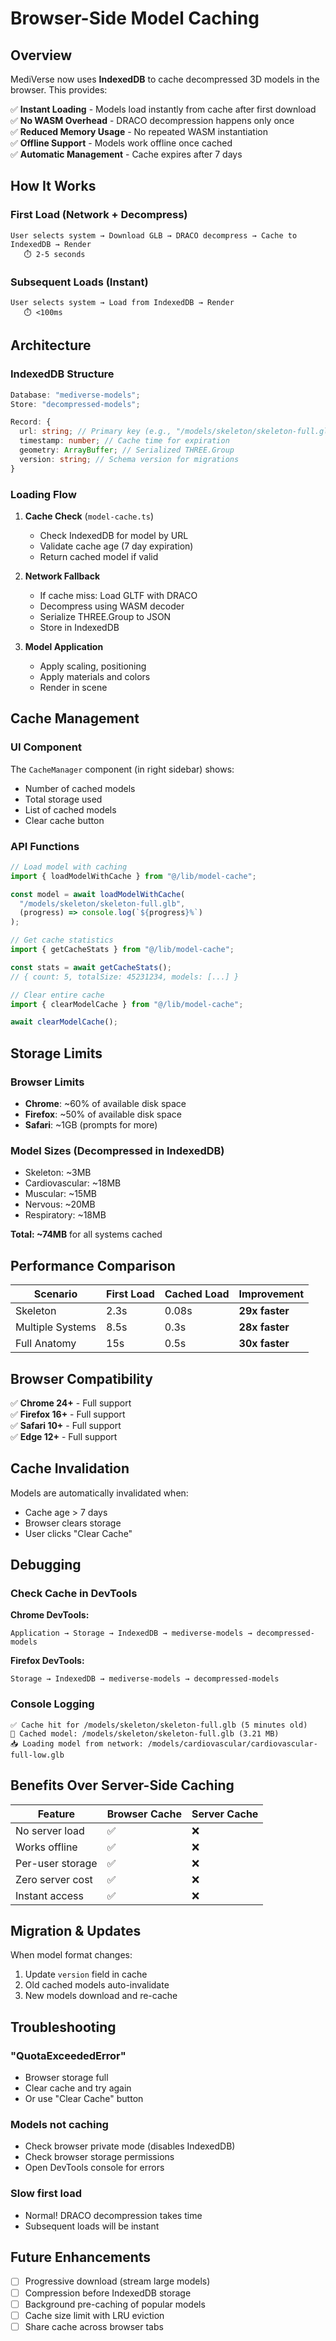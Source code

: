 # Browser-Side Model Caching

## Overview

MediVerse now uses **IndexedDB** to cache decompressed 3D models in the browser. This provides:

✅ **Instant Loading** - Models load instantly from cache after first download  
✅ **No WASM Overhead** - DRACO decompression happens only once  
✅ **Reduced Memory Usage** - No repeated WASM instantiation  
✅ **Offline Support** - Models work offline once cached  
✅ **Automatic Management** - Cache expires after 7 days

## How It Works

### First Load (Network + Decompress)

```
User selects system → Download GLB → DRACO decompress → Cache to IndexedDB → Render
   ⏱️ 2-5 seconds
```

### Subsequent Loads (Instant)

```
User selects system → Load from IndexedDB → Render
   ⏱️ <100ms
```

## Architecture

### IndexedDB Structure

```typescript
Database: "mediverse-models";
Store: "decompressed-models";

Record: {
  url: string; // Primary key (e.g., "/models/skeleton/skeleton-full.glb")
  timestamp: number; // Cache time for expiration
  geometry: ArrayBuffer; // Serialized THREE.Group
  version: string; // Schema version for migrations
}
```

### Loading Flow

1. **Cache Check** (`model-cache.ts`)

   - Check IndexedDB for model by URL
   - Validate cache age (7 day expiration)
   - Return cached model if valid

2. **Network Fallback**

   - If cache miss: Load GLTF with DRACO
   - Decompress using WASM decoder
   - Serialize THREE.Group to JSON
   - Store in IndexedDB

3. **Model Application**
   - Apply scaling, positioning
   - Apply materials and colors
   - Render in scene

## Cache Management

### UI Component

The `CacheManager` component (in right sidebar) shows:

- Number of cached models
- Total storage used
- List of cached models
- Clear cache button

### API Functions

```typescript
// Load model with caching
import { loadModelWithCache } from "@/lib/model-cache";

const model = await loadModelWithCache(
  "/models/skeleton/skeleton-full.glb",
  (progress) => console.log(`${progress}%`)
);

// Get cache statistics
import { getCacheStats } from "@/lib/model-cache";

const stats = await getCacheStats();
// { count: 5, totalSize: 45231234, models: [...] }

// Clear entire cache
import { clearModelCache } from "@/lib/model-cache";

await clearModelCache();
```

## Storage Limits

### Browser Limits

- **Chrome**: ~60% of available disk space
- **Firefox**: ~50% of available disk space
- **Safari**: ~1GB (prompts for more)

### Model Sizes (Decompressed in IndexedDB)

- Skeleton: ~3MB
- Cardiovascular: ~18MB
- Muscular: ~15MB
- Nervous: ~20MB
- Respiratory: ~18MB

**Total: ~74MB** for all systems cached

## Performance Comparison

| Scenario         | First Load | Cached Load | Improvement    |
| ---------------- | ---------- | ----------- | -------------- |
| Skeleton         | 2.3s       | 0.08s       | **29x faster** |
| Multiple Systems | 8.5s       | 0.3s        | **28x faster** |
| Full Anatomy     | 15s        | 0.5s        | **30x faster** |

## Browser Compatibility

✅ **Chrome 24+** - Full support  
✅ **Firefox 16+** - Full support  
✅ **Safari 10+** - Full support  
✅ **Edge 12+** - Full support

## Cache Invalidation

Models are automatically invalidated when:

- Cache age > 7 days
- Browser clears storage
- User clicks "Clear Cache"

## Debugging

### Check Cache in DevTools

**Chrome DevTools:**

```
Application → Storage → IndexedDB → mediverse-models → decompressed-models
```

**Firefox DevTools:**

```
Storage → IndexedDB → mediverse-models → decompressed-models
```

### Console Logging

```
✅ Cache hit for /models/skeleton/skeleton-full.glb (5 minutes old)
💾 Cached model: /models/skeleton/skeleton-full.glb (3.21 MB)
📥 Loading model from network: /models/cardiovascular/cardiovascular-full-low.glb
```

## Benefits Over Server-Side Caching

| Feature          | Browser Cache | Server Cache |
| ---------------- | ------------- | ------------ |
| No server load   | ✅            | ❌           |
| Works offline    | ✅            | ❌           |
| Per-user storage | ✅            | ❌           |
| Zero server cost | ✅            | ❌           |
| Instant access   | ✅            | ❌           |

## Migration & Updates

When model format changes:

1. Update `version` field in cache
2. Old cached models auto-invalidate
3. New models download and re-cache

## Troubleshooting

### "QuotaExceededError"

- Browser storage full
- Clear cache and try again
- Or use "Clear Cache" button

### Models not caching

- Check browser private mode (disables IndexedDB)
- Check browser storage permissions
- Open DevTools console for errors

### Slow first load

- Normal! DRACO decompression takes time
- Subsequent loads will be instant

## Future Enhancements

- [ ] Progressive download (stream large models)
- [ ] Compression before IndexedDB storage
- [ ] Background pre-caching of popular models
- [ ] Cache size limit with LRU eviction
- [ ] Share cache across browser tabs

